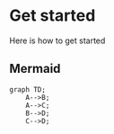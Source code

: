 # Get started
Here is how to get started

## Mermaid

```mermaid
graph TD;
    A-->B;
    A-->C;
    B-->D;
    C-->D;
```
